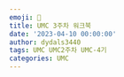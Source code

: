 ```yaml
---
emoji: 📔
title: UMC 3주차 워크북
date: '2023-04-10 00:00:00'
author: dydals3440
tags: UMC UMC2주차 UMC-4기
categories: UMC
---
```

